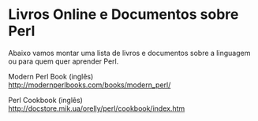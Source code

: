 Livros Online e Documentos sobre Perl
=====================================

Abaixo vamos montar uma lista de livros e documentos sobre a linguagem ou para quem quer aprender Perl.

Modern Perl Book (inglês)
http://modernperlbooks.com/books/modern_perl/



Perl Cookbook (inglês)
http://docstore.mik.ua/orelly/perl/cookbook/index.htm


